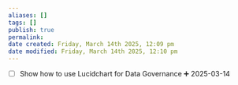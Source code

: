 ```yaml
---
aliases: []
tags: []
publish: true
permalink:
date created: Friday, March 14th 2025, 12:09 pm
date modified: Friday, March 14th 2025, 12:10 pm
---
```


- [ ] Show how to use Lucidchart for Data Governance ➕ 2025-03-14

